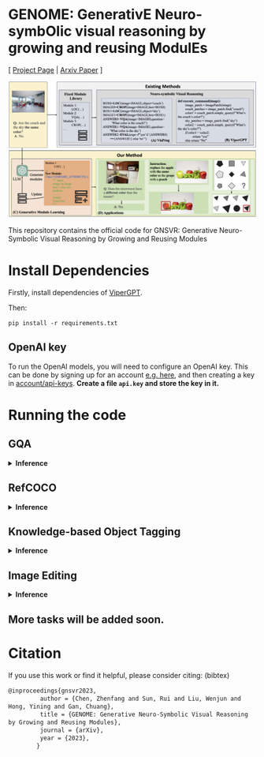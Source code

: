 # GENOME: GenerativE Neuro-symbOlic visual reasoning by growing and reusing ModulEs

[ [Project Page](https://vis-www.cs.umass.edu/genome/) | [Arxiv Paper](https://arxiv.org/abs/2311.04901) ]

![teaser](assets/teaser_v4.png)

This repository contains the official code for GNSVR: Generative Neuro-Symbolic Visual Reasoning by Growing and Reusing Modules

# Install Dependencies
Firstly, install dependencies of [ViperGPT](https://github.com/cvlab-columbia/viper).

Then:
```
pip install -r requirements.txt
```

## OpenAI key

To run the OpenAI models, you will need to configure an OpenAI key. This can be done by signing up for an account [e.g. here](https://platform.openai.com/), and then creating a key in [account/api-keys](https://platform.openai.com/account/api-keys).
**Create a file `api.key` and store the key in it.**

# Running the code
## GQA
<details>
        <summary><b>Inference</b></summary>
        <p><b>scripts/gqa/gqa_stage3.sh</b></p>
        <pre>
python main.py \
    --model text-davinci-003 \
    --dataset imgedit \
    --test_num 50 \
    --stage 3 \
    --inference_prompt_path prompts/imgedit/imgedit_stage3.prompt \
    --dataset_dir dataset/imgedit \
    --ann_path imgedit_ann.json \
    --image_path imgedit_images/ \
    --save_output \
    --output_dir save/results/imgedit/imgedit_stage3/ \
    --use_new_module \
    --threshold 0.1 \
    --module_save_dir transfer/transfer_gqa_modules/ \
        </pre>
</details>

## RefCOCO
<details>
        <summary><b>Inference</b></summary>
        <p><b>scripts/refcoco/refcoco_stage3.sh</b></p>
        <pre>
python main.py \
    --model gpt-3.5-turbo-instruct \
    --dataset refcoco \
    --coco_dir /path/to/coco/ \
    --test_num 100 \
	--stage 3 \
    --inference_prompt_path prompts/refcoco/refcoco_stage3.prompt \
    --dataset_dir /path/to/refcoco/ \
    --save_output \
    --output_dir save/results/refcoco/refcoco_stage3/
        </pre>
</details>

## Knowledge-based Object Tagging
<details>
        <summary><b>Inference</b></summary>
        <p><b>scripts/okdet/okdet_stage3.sh</b></p>
        <pre>
python main.py \
    --model text-davinci-003 \
    --dataset okdet \
    --test_num 50 \
    --stage 3 \
    --inference_prompt_path prompts/okdet/okdet_stage3.prompt \
    --dataset_dir dataset/okdet \
    --ann_path okdet_ann.json \
    --image_path okdet_images/ \
    --save_output \
    --output_dir save/results/okdet/okdet_stage3/ \
    --use_new_module \
    --threshold 0.1 \
    --module_save_dir transfer/transfer_gqa_modules/ \
        </pre>
</details>

## Image Editing
<details>
        <summary><b>Inference</b></summary>
        <p><b>scripts/imgedit/imgedit_stage3.sh</b></p>
        <pre>
python main.py \
    --model text-davinci-003 \
    --dataset imgedit \
    --test_num 50 \
    --stage 3 \
    --inference_prompt_path prompts/imgedit/imgedit_stage3.prompt \
    --dataset_dir dataset/imgedit \
    --ann_path imgedit_ann.json \
    --image_path imgedit_images/ \
    --save_output \
    --output_dir save/results/imgedit/imgedit_stage3/ \
    --use_new_module \
    --threshold 0.1 \
    --module_save_dir transfer/transfer_gqa_modules/ \
        </pre>
</details>

## More tasks will be added soon.


# Citation
If you use this work or find it helpful, please consider citing: (bibtex)
```
@inproceedings{gnsvr2023,
         author = {Chen, Zhenfang and Sun, Rui and Liu, Wenjun and Hong, Yining and Gan, Chuang},
         title = {GENOME: Generative Neuro-Symbolic Visual Reasoning by Growing and Reusing Modules},
         journal = {arXiv},
         year = {2023},
        } 
```
